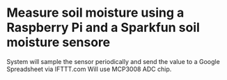 # Measure soil moisture using a Raspberry Pi and a Sparkfun soil moisture sensore

System will sample the sensor periodically and send the value to a Google Spreadsheet via IFTTT.com
Will use MCP3008 ADC chip.


